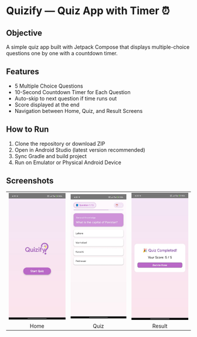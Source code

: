 # Quizify — Quiz App with Timer ⏰

## Objective
A simple quiz app built with Jetpack Compose that displays multiple-choice questions one by one with a countdown timer.

## Features
-  5 Multiple Choice Questions
-  10-Second Countdown Timer for Each Question
-  Auto-skip to next question if time runs out
-  Score displayed at the end
-  Navigation between Home, Quiz, and Result Screens

## How to Run
1. Clone the repository or download ZIP
2. Open in Android Studio (latest version recommended)
3. Sync Gradle and build project
4. Run on Emulator or Physical Android Device

## Screenshots

<table>
<tr>
<td><img src="screenshots/home.jpg" width="200"/></td>
<td><img src="screenshots/quiz.jpg" width="200"/></td>
<td><img src="screenshots/result.jpg" width="200"/></td>
</tr>
<tr>
<td align="center">Home</td>
<td align="center">Quiz</td>
<td align="center">Result</td>
</tr>
</table>
